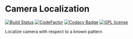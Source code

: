 # Camera Localization

[![Build Status](https://travis-ci.com/camera-localization/camera_localization.svg?branch=master)](https://travis-ci.com/camera-localization/camera_localization)
[![CodeFactor](https://www.codefactor.io/repository/github/camera-localization/camera_localization/badge)](https://www.codefactor.io/repository/github/camera-localization/camera_localization)
[![Codacy Badge](https://app.codacy.com/project/badge/Grade/e7a1a0df7e904316be1c0287e9223865)](https://www.codacy.com/gh/camera-localization/camera_localization/dashboard?utm_source=github.com&amp;utm_medium=referral&amp;utm_content=camera-localization/camera_localization&amp;utm_campaign=Badge_Grade)
[![GPL license](https://img.shields.io/badge/License-GPL-blue.svg)](http://perso.crans.org/besson/LICENSE.html)

Localize camera with respect to a known pattern
